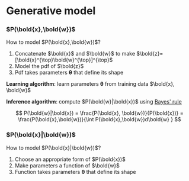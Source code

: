 # Generative model

### $P(\bold{x},\bold{w})$

How to model $P(\bold{x},\bold{w})$?
1. Concatenate $\bold{x}$ and $\bold{w}$ to make $\bold{z}=[\bold{x}^{\top}\bold{w}^{\top}]^{\top}$
1. Model the pdf of $\bold{z}$
1. Pdf takes parameters $\boldsymbol{\theta}$ that define its shape

**Learning algorithm**: learn parameters $\boldsymbol{\theta}$ from training data $\bold{x}, \bold{w}$

**Inference algorithm**: compute $P(\bold{w}|\bold{x})$ using [Bayes' rule](202210090920)

$$
P(\bold{w}|\bold{x}) = \frac{P(\bold{x}, \bold{w})}{P(\bold{x})} = 
\frac{P(\bold{x},\bold{w})}{\int P(\bold{x},\bold{w})d\bold{w}  }
$$

### $P(\bold{x}|\bold{w})$

How to model $P(\bold{x}|\bold{w})$?

1. Choose an appropriate form of $P(\bold{x})$
1. Make parameters a function of $\bold{w}$
1. Function takes parameters $\boldsymbol{\theta}$ that define its shape
